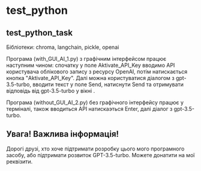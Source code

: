 # test_python
test_python_task
-----------------
Бібліотеки:
chroma,
langchain,
pickle,
openai

Програма (with_GUI_AI_1.py) з графічним інтерфейсом працює наступним чином: спочатку у поле Aktivate_API_Key вводимо API користувача облікового запису з ресурсу OpenAI, потім натискається кнопка "Aktivate_API_Key". Далі можна користуватися діалогом з gpt-3.5-turbo, вводити текст у поле Send, натиснути Send та отримувати відповідь від gpt-3.5-turbo у вікні .

Програма (without_GUI_AI_2.py) без графічного інтерфейсу працює у терміналі, також вводиться API натискаэться Enter, далі діалог з gpt-3.5-turbo.

Увага! Важлива інформація!
-------------
Дорогі друзі, хто хоче підтримати розробку цього мого програмного засобу, або підтримати розвиток GPT-3.5-turbo. Можете донатити на мої реквізити. 
